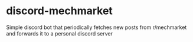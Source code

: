 # discord-mechmarket

Simple discord bot that periodically fetches new posts from r/mechmarket and forwards it to a personal discord server
